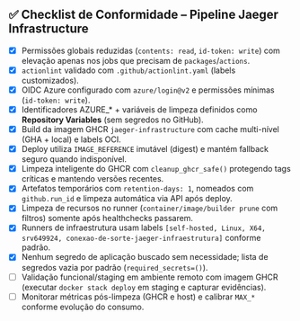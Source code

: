 ## ✅ Checklist de Conformidade – Pipeline Jaeger Infrastructure

- [x] Permissões globais reduzidas (`contents: read`, `id-token: write`) com elevação apenas nos jobs que precisam de `packages`/`actions`.
- [x] `actionlint` validado com `.github/actionlint.yaml` (labels customizados).
- [x] OIDC Azure configurado com `azure/login@v2` e permissões mínimas (`id-token: write`).
- [x] Identificadores AZURE_* + variáveis de limpeza definidos como **Repository Variables** (sem segredos no GitHub).
- [x] Build da imagem GHCR `jaeger-infrastructure` com cache multi-nível (GHA + local) e labels OCI.
- [x] Deploy utiliza `IMAGE_REFERENCE` imutável (digest) e mantém fallback seguro quando indisponível.
- [x] Limpeza inteligente do GHCR com `cleanup_ghcr_safe()` protegendo tags críticas e mantendo versões recentes.
- [x] Artefatos temporários com `retention-days: 1`, nomeados com `github.run_id` e limpeza automática via API após deploy.
- [x] Limpeza de recursos no runner (`container/image/builder prune` com filtros) somente após healthchecks passarem.
- [x] Runners de infraestrutura usam labels `[self-hosted, Linux, X64, srv649924, conexao-de-sorte-jaeger-infraestrutura]` conforme padrão.
- [x] Nenhum segredo de aplicação buscado sem necessidade; lista de segredos vazia por padrão (`required_secrets=()`).
- [ ] Validação funcional/staging em ambiente remoto com imagem GHCR (executar `docker stack deploy` em staging e capturar evidências).
- [ ] Monitorar métricas pós-limpeza (GHCR e host) e calibrar `MAX_*` conforme evolução do consumo.
